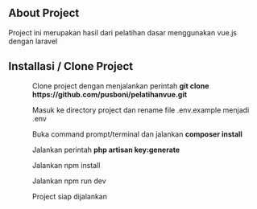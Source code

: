 
## About Project

Project ini merupakan hasil dari pelatihan dasar menggunakan vue.js dengan laravel

## Installasi / Clone Project
<ul>
    <ol>Clone project dengan menjalankan perintah <b>git clone https://github.com/pusboni/pelatihanvue.git</b></ol>
    <ol>Masuk ke directory project dan rename file .env.example menjadi .env</ol>
    <ol>Buka command prompt/terminal dan jalankan <b>composer install</b></ol>
    <ol>Jalankan perintah <b>php artisan key:generate</b></ol>
    <ol>Jalankan npm install</ol>
    <ol>Jalankan npm run dev</ol>
    <ol>Project siap dijalankan</ol>
</ul>